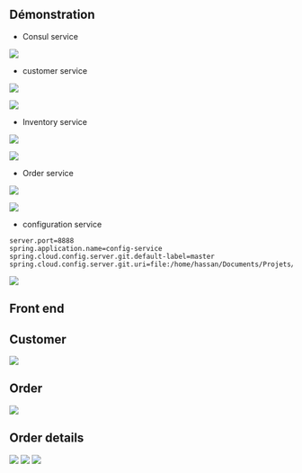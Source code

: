 ## Démonstration
- Consul service

![](screens/1.png)

- customer service

![](screens/2.png)

![](screens/3.png)

- Inventory service

![](screens/4.png)

![](screens/5.png)

- Order service

![](screens/6.png)

![](screens/7.png)

- configuration  service
```properties
server.port=8888
spring.application.name=config-service
spring.cloud.config.server.git.default-label=master
spring.cloud.config.server.git.uri=file:/home/hassan/Documents/Projets/spring/ecom/ecom/ecom/config.repo

```
![](screens/8.png)

## Front end
## Customer
![](screens/9.png)
## Order
![](screens/10.png)
## Order details
![](screens/11.png)
![](screens/12.png)
![](screens/13.png)
